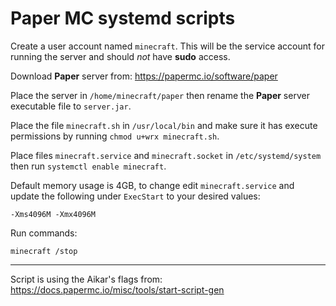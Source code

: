 # Paper MC systemd scripts

Create a user account named `minecraft`.  This will be the service account for running the server and should *not* have __sudo__ access.

Download __Paper__ server from:
<https://papermc.io/software/paper>

Place the server in `/home/minecraft/paper` then rename the __Paper__ server executable file to `server.jar`.

Place the file `minecraft.sh` in `/usr/local/bin` and make sure it has execute permissions by running `chmod u+wrx minecraft.sh`.

Place files `minecraft.service` and `minecraft.socket` in `/etc/systemd/system` then run `systemctl enable minecraft`.

Default memory usage is 4GB, to change edit `minecraft.service` and update the following under `ExecStart` to your desired values:
```
-Xms4096M -Xmx4096M
```

Run commands:
```
minecraft /stop
```

-----

Script is using the Aikar's flags from:
<https://docs.papermc.io/misc/tools/start-script-gen>
